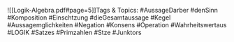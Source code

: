 
![[Logik-Algebra.pdf#page=5]]Tags & Topics:
   #AussageDarber
   #denSinn
   #Komposition
   #Einschtzung
   #dieGesamtaussage
   #Kegel
   #Aussagemglichkeiten
   #Negation
   #Konsens
   #Operation
   #Wahrheitswertaus
   #LOGIK
   #Satzes
   #Primzahlen
   #Stze
   #Junktors